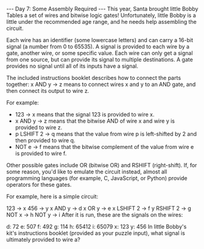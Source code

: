 --- Day 7: Some Assembly Required ---
This year, Santa brought little Bobby Tables a set of wires and 
bitwise logic gates! Unfortunately, little Bobby is a little under the 
recommended age range, and he needs help assembling the circuit.

Each wire has an identifier (some lowercase letters) and can carry a 16-bit 
signal (a number from 0 to 65535). A signal is provided to each wire by a 
gate, another wire, or some specific value. Each wire can only get a signal 
from one source, but can provide its signal to multiple destinations. A 
gate provides no signal until all of its inputs have a signal.

The included instructions booklet describes how to connect the parts 
together: x AND y -> z means to connect wires x and y to an AND gate, and 
then connect its output to wire z.

For example:

- 123 -> x means that the signal 123 is provided to wire x.
- x AND y -> z means that the bitwise AND of wire x and wire y is provided to wire z.
- p LSHIFT 2 -> q means that the value from wire p is left-shifted by 2 and then provided to wire q.
- NOT e -> f means that the bitwise complement of the value from wire e is provided to wire f.

Other possible gates include OR (bitwise OR) and RSHIFT (right-shift). If, 
for some reason, you'd like to emulate the circuit instead, almost all 
programming languages (for example, C, JavaScript, or Python) provide 
operators for these gates.

For example, here is a simple circuit:

123 -> x
456 -> y
x AND y -> d
x OR y -> e
x LSHIFT 2 -> f
y RSHIFT 2 -> g
NOT x -> h
NOT y -> i
After it is run, these are the signals on the wires:

d: 72
e: 507
f: 492
g: 114
h: 65412
i: 65079
x: 123
y: 456
In little Bobby's kit's instructions booklet (provided as your puzzle input), what signal is ultimately provided to wire a?
